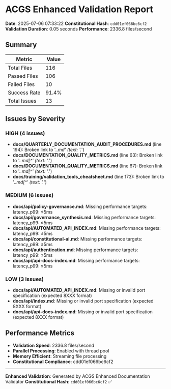 # ACGS Enhanced Validation Report

**Date**: 2025-07-06 07:33:22
**Constitutional Hash**: `cdd01ef066bc6cf2`
**Validation Duration**: 0.05 seconds
**Performance**: 2336.8 files/second

## Summary

| Metric       | Value |
| ------------ | ----- |
| Total Files  | 116   |
| Passed Files | 106   |
| Failed Files | 10    |
| Success Rate | 91.4% |
| Total Issues | 13    |

## Issues by Severity

### HIGH (4 issues)

- **docs/QUARTERLY_DOCUMENTATION_AUDIT_PROCEDURES.md** (line 194): Broken link to '._\.md' (text: '._\')
- **docs/DOCUMENTATION_QUALITY_METRICS.md** (line 63): Broken link to '._\.md[^' (text: '._\')
- **docs/DOCUMENTATION_QUALITY_METRICS.md** (line 67): Broken link to '._\.md[^' (text: '._\')
- **docs/training/validation_tools_cheatsheet.md** (line 173): Broken link to '._\.md[^' (text: '._\')

### MEDIUM (6 issues)

- **docs/api/policy-governance.md**: Missing performance targets: latency_p99: ≤5ms
- **docs/api/governance_synthesis.md**: Missing performance targets: latency_p99: ≤5ms
- **docs/api/AUTOMATED_API_INDEX.md**: Missing performance targets: latency_p99: ≤5ms
- **docs/api/constitutional-ai.md**: Missing performance targets: latency_p99: ≤5ms
- **docs/api/authentication.md**: Missing performance targets: latency_p99: ≤5ms
- **docs/api/api-docs-index.md**: Missing performance targets: latency_p99: ≤5ms

### LOW (3 issues)

- **docs/api/AUTOMATED_API_INDEX.md**: Missing or invalid port specification (expected 8XXX format)
- **docs/api/index.md**: Missing or invalid port specification (expected 8XXX format)
- **docs/api/api-docs-index.md**: Missing or invalid port specification (expected 8XXX format)

## Performance Metrics

- **Validation Speed**: 2336.8 files/second
- **Parallel Processing**: Enabled with thread pool
- **Memory Efficient**: Streaming file processing
- **Constitutional Compliance**: cdd01ef066bc6cf2

---

**Enhanced Validation**: Generated by ACGS Enhanced Documentation Validator
**Constitutional Hash**: `cdd01ef066bc6cf2` ✅
